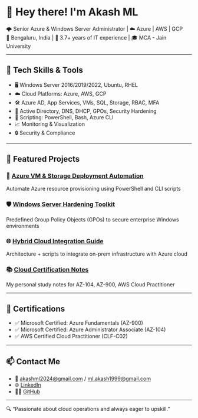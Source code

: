 # 👋 Hey there! I'm Akash ML

🌩️ Senior Azure & Windows Server Administrator | ☁️ Azure | AWS | GCP  
📍 Bengaluru, India | 💼 3.7+ years of IT experience | 🎓 MCA - Jain University

---

## 🔧 Tech Skills & Tools

- 🖥️ Windows Server 2016/2019/2022, Ubuntu, RHEL
- ☁️ Cloud Platforms: Azure, AWS, GCP
- 🛠️ Azure AD, App Services, VMs, SQL, Storage, RBAC, MFA
- 🧰 Active Directory, DNS, DHCP, GPOs, Security Hardening
- 💬 Scripting: PowerShell, Bash, Azure CLI
- 📈 Monitoring & Visualization
- 🔒 Security & Compliance

---

## 📂 Featured Projects

### 🚀 [Azure VM & Storage Deployment Automation](https://github.com/akashml1999/azure-vm-deploy)
Automate Azure resource provisioning using PowerShell and CLI scripts

### 🛡️ [Windows Server Hardening Toolkit](https://github.com/akashml1999/group-policy-hardening)
Predefined Group Policy Objects (GPOs) to secure enterprise Windows environments

### 🌐 [Hybrid Cloud Integration Guide](https://github.com/akashml1999/azure-hybrid-cloud-setup)
Architecture + scripts to integrate on-prem infrastructure with Azure cloud

### 📚 [Cloud Certification Notes](https://github.com/akashml7050/akashml1999/blob/main/Cloud%20Certification%20Notes)
My personal study notes for AZ-104, AZ-900, AWS Cloud Practitioner

---

## 📜 Certifications

- ✅ Microsoft Certified: Azure Fundamentals (AZ-900)
- ✅ Microsoft Certified: Azure Administrator Associate (AZ-104)
- ✅ AWS Certified Cloud Practitioner (CLF-C02)

---

## 📫 Contact Me

- 📧 akashml2024@gmail.com  / ml.akash1999@gmail.com
- 🌐 [LinkedIn](https://www.linkedin.com/in/akash-ml-5515a4284/) 
- 🧑‍💻 [GitHub](https://github.com/akashml7050)

---

🔍 “Passionate about cloud operations and always eager to upskill.”
